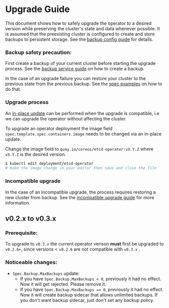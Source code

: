 # Upgrade Guide

This document shows how to safely upgrade the operator to a desired version while preserving the cluster's state and data whenever possible. It is assumed that the preexisting cluster is configured to create and store backups to persistent storage. See the [backup config guide](/doc/user/backup_config.md) for details.

### Backup safety precaution:
First create a backup of your current cluster before starting the upgrade process. See the [backup service guide](/doc/user/backup_service.md) on how to create a backup.

In the case of an upgrade failure you can restore your cluster to the previous state from the previous backup. See the [spec examples](https://github.com/coreos/etcd-operator/blob/master/doc/user/spec_examples.md#three-members-cluster-that-restores-from-previous-pv-backup) on how to do that.


### Upgrade process
An [in-place update](https://kubernetes.io/docs/concepts/cluster-administration/manage-deployment/#in-place-updates-of-resources) can be performed when the upgrade is compatible, i.e we can upgrade the operator without affecting the cluster.

To upgrade an operator deployment the image field `spec.template.spec.containers.image` needs to be changed via an in-place update.

Change the image field to `quay.io/coreos/etcd-operator:vX.Y.Z`  where `vX.Y.Z` is the desired version.
```bash
$ kubectl edit deployment/etcd-operator
# make the image change in your editor then save and close the file
```

### Incompatible upgrade
In the case of an incompatible upgrade, the process requires restoring a new cluster from backup. See the [incompatible upgrade guide](/doc/user/upgrade/incompatible_upgrade.md) for more information.


## v0.2.x to v0.3.x
### Prerequisite:
To upgrade to `v0.3.x` the current operator verison **must** first be upgraded to `v0.2.6+`, since versions < `v0.2.6` are not compatible with `v0.3.x` .

### Noticeable changes:
- `Spec.Backup.MaxBackups` update:
  - If you have `Spec.Backup.MaxBackups < 0`, previously it had no effect.
    Now it will get rejected. Please remove it.
  - If you have `Spec.Backup.MaxBackups == 0`, previously it had no effect.
    Now it will create backup sidecar that allows unlimited backups.
    If you don't want backup sidecar, just don't set any backup policy.